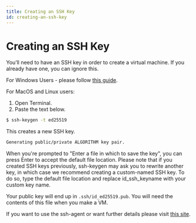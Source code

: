 ```yaml
---
title: Creating an SSH Key
id: creating-an-ssh-key
---
```


# Creating an SSH Key

You’ll need to have an SSH key in order to create a virtual machine. If you already have one, you can ignore this. 

For Windows Users - please follow [this guide](https://www.ssh.com/academy/ssh/putty/windows/puttygen). 

For MacOS and Linux users: 

1. Open Terminal.
2. Paste the text below.

```bash
$ ssh-keygen -t ed25519
```

This creates a new SSH key.

```bash 
Generating public/private ALGORITHM key pair. 
``` 

When you're prompted to "Enter a file in which to save the key", you can press Enter to accept the default file location. Please note that if you created SSH keys previously, ssh-keygen may ask you to rewrite another key, in which case we recommend creating a custom-named SSH key. To do so, type the default file location and replace id_ssh_keyname with your custom key name.

Your public key will end up in `.ssh/id_ed25519.pub`.
You will need the contents of this file when you make a VM.

If you want to use the ssh-agent or want further details please visit [this site](https://docs.github.com/en/authentication/connecting-to-github-with-ssh/generating-a-new-ssh-key-and-adding-it-to-the-ssh-agent?platform=linux).